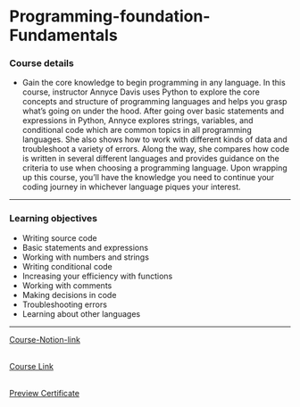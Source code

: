 # Programming-foundation-Fundamentals
### Course details

-  Gain the core knowledge to begin programming in any language. In this course, instructor Annyce Davis uses Python to explore the core concepts and structure of programming languages and helps you grasp what’s going on under the hood. After going over basic statements and expressions in Python, Annyce explores strings, variables, and conditional code which are common topics in all programming languages. She also shows how to work with different kinds of data and troubleshoot a variety of errors. Along the way, she compares how code is written in several different languages and provides guidance on the criteria to use when choosing a programming language. Upon wrapping up this course, you’ll have the knowledge you need to continue your coding journey in whichever language piques your interest.
---
### Learning objectives
- Writing source code
- Basic statements and expressions
- Working with numbers and strings
- Writing conditional code
- Increasing your efficiency with functions
- Working with comments
- Making decisions in code
- Troubleshooting errors
- Learning about other languages
-------------------------------
[Course-Notion-link](https://www.notion.so/01-Programming-Foundations-Fundamentals-6e4897b508714a05abf01ac685fa0231)

<br>[Course Link](https://www.linkedin.com/learning/programming-foundations-fundamentals-3/)

<br>[Preview Certificate](https://www.linkedin.com/learning/certificates/0f4286cfdc5020c39023ab78317d8d9fb1301b29893b618135a756aa8d266cbc?trk=share_certificate)
